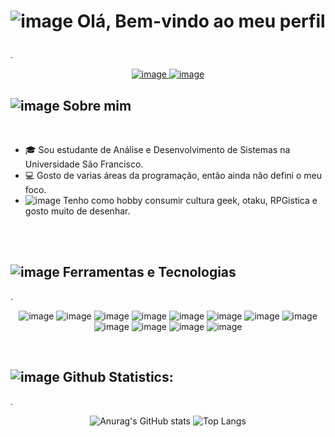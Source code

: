 # <p align=center> ![image](https://img.icons8.com/dusk/64/000000/java-coffee-cup-logo.png)    Olá, Bem-vindo ao meu perfil</p> 

.<p align=center>  [![image](https://img.shields.io/badge/LinkedIn-4f52de?style=for-the-badge&logo=linkedin&logoColor=white) ](https://www.linkedin.com/in/grenda-carla-ferreira-silva-69bb4a1b9/)        [ ![image](https://img.shields.io/badge/GitHub-3c073c?style=for-the-badge&logo=github&logoColor=white)](https://github.com/GrendaCarla)  </p> 

##  ![image](https://img.icons8.com/dusk/64/000000/cute-skull.png) Sobre mim


<br>

* 🎓 Sou estudante de Análise e Desenvolvimento de Sistemas na Universidade São Francisco.
* 💻 Gosto de varias áreas da programação, então ainda não defini o meu foco.
* ![image](https://img.icons8.com/dusk/64/000000/krita.png) Tenho como hobby consumir cultura geek, otaku, RPGistica e gosto muito de desenhar.

<br><br>
  
## ![image](https://img.icons8.com/dusk/64/000000/maintenance.png) Ferramentas e Tecnologias

.<p align=center> ![image](https://img.shields.io/badge/C-67076C?style=for-the-badge&logo=c&logoColor=white) ![image](https://img.shields.io/badge/C%2B%2B-740A96?style=for-the-badge&logo=c%2B%2B&logoColor=white) ![image](https://img.shields.io/badge/C%23-7933aa?style=for-the-badge&logo=c-sharp&logoColor=white)          ![image](https://img.shields.io/badge/Java-6932bd?style=for-the-badge&logo=java&logoColor=white) ![image](https://img.shields.io/badge/Python-6543cf?style=for-the-badge&logo=python&logoColor=white)          ![image](https://img.shields.io/badge/HTML-4f52de?style=for-the-badge&logo=html5&logoColor=white) ![image](https://img.shields.io/badge/JavaScript-728aea?style=for-the-badge&logo=javascript&logoColor=white) ![image](https://img.shields.io/badge/CSS-72afea?&style=for-the-badge&logo=css3&logoColor=white)           ![image](https://img.shields.io/badge/Dart-73d4ed?style=for-the-badge&logo=dart&logoColor=white) ![image](https://img.shields.io/badge/Flutter-5bdbcb?style=for-the-badge&logo=flutter&logoColor=white)       ![image](https://img.shields.io/badge/Microsoft_SQL_Server-54e4a2?style=for-the-badge&logo=microsoft-sql-server&logoColor=black) ![image](https://img.shields.io/badge/MySQL-7ced8d?style=for-the-badge&logo=mysql&logoColor=black)  </p>
 
<br>

## ![image](https://img.icons8.com/dusk/64/000000/bullish.png) Github Statistics:

.<p align=center>  ![Anurag's GitHub stats](https://github-readme-stats.vercel.app/api?username=GrendaCarla&show_icons=true&hide=issues&bg_color=230E3E&text_color=8692FB&icon_color=F01A80&title_color=59CCBA)      ![Top Langs](https://github-readme-stats.vercel.app/api/top-langs/?&layout=compact&username=GrendaCarla&bg_color=230E3E&text_color=F01A80&icon_color=F01A80&title_color=8692FB)    </p>



